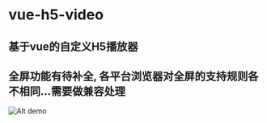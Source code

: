# vue-h5-video

## 基于vue的自定义H5播放器

## 全屏功能有待补全, 各平台浏览器对全屏的支持规则各不相同...需要做兼容处理

![Alt demo](https://github.com/appleguardu/vue-h5-video/tree/master/1.png)

